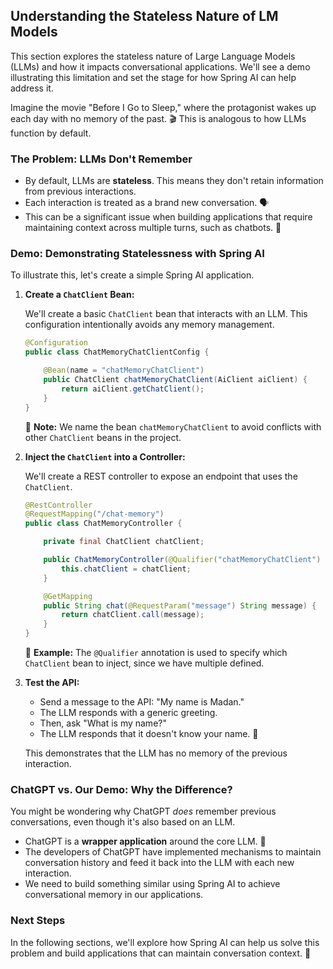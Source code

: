 ## Understanding the Stateless Nature of LM Models

This section explores the stateless nature of Large Language Models (LLMs) and how it impacts conversational applications. We'll see a demo illustrating this limitation and set the stage for how Spring AI can help address it.

Imagine the movie "Before I Go to Sleep," where the protagonist wakes up each day with no memory of the past. 🎬 This is analogous to how LLMs function by default.

### The Problem: LLMs Don't Remember

*   By default, LLMs are **stateless**. This means they don't retain information from previous interactions.
*   Each interaction is treated as a brand new conversation. 🗣️
*   This can be a significant issue when building applications that require maintaining context across multiple turns, such as chatbots. 🤖

### Demo: Demonstrating Statelessness with Spring AI

To illustrate this, let's create a simple Spring AI application.

1.  **Create a `ChatClient` Bean:**

    We'll create a basic `ChatClient` bean that interacts with an LLM. This configuration intentionally avoids any memory management.

    ```java
    @Configuration
    public class ChatMemoryChatClientConfig {

        @Bean(name = "chatMemoryChatClient")
        public ChatClient chatMemoryChatClient(AiClient aiClient) {
            return aiClient.getChatClient();
        }
    }
    ```

    📝 **Note:** We name the bean `chatMemoryChatClient` to avoid conflicts with other `ChatClient` beans in the project.

2.  **Inject the `ChatClient` into a Controller:**

    We'll create a REST controller to expose an endpoint that uses the `ChatClient`.

    ```java
    @RestController
    @RequestMapping("/chat-memory")
    public class ChatMemoryController {

        private final ChatClient chatClient;

        public ChatMemoryController(@Qualifier("chatMemoryChatClient") ChatClient chatClient) {
            this.chatClient = chatClient;
        }

        @GetMapping
        public String chat(@RequestParam("message") String message) {
            return chatClient.call(message);
        }
    }
    ```

    📌 **Example:** The `@Qualifier` annotation is used to specify which `ChatClient` bean to inject, since we have multiple defined.

3.  **Test the API:**

    *   Send a message to the API: "My name is Madan."
    *   The LLM responds with a generic greeting.
    *   Then, ask "What is my name?"
    *   The LLM responds that it doesn't know your name. 🤯

    This demonstrates that the LLM has no memory of the previous interaction.

### ChatGPT vs. Our Demo: Why the Difference?

You might be wondering why ChatGPT *does* remember previous conversations, even though it's also based on an LLM.

*   ChatGPT is a **wrapper application** around the core LLM. 🎁
*   The developers of ChatGPT have implemented mechanisms to maintain conversation history and feed it back into the LLM with each new interaction.
*   We need to build something similar using Spring AI to achieve conversational memory in our applications.

### Next Steps

In the following sections, we'll explore how Spring AI can help us solve this problem and build applications that can maintain conversation context. 🚀
